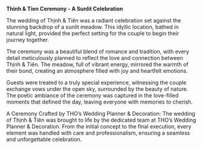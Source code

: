 **Thinh &amp; Tien Ceremony - A Sunlit Celebration**

The wedding of Thịnh & Tiên was a radiant celebration set against the stunning backdrop of a sunlit meadow. This idyllic location, bathed in natural light, provided the perfect setting for the couple to begin their journey together.

The ceremony was a beautiful blend of romance and tradition, with every detail meticulously planned to reflect the love and connection between Thịnh & Tiên. The meadow, full of vibrant energy, mirrored the warmth of their bond, creating an atmosphere filled with joy and heartfelt emotions.

Guests were treated to a truly special experience, witnessing the couple exchange vows under the open sky, surrounded by the beauty of nature. The poetic ambiance of the ceremony was captured in the love-filled moments that defined the day, leaving everyone with memories to cherish.

A Ceremony Crafted by THO’s Wedding Planner & Decoration:
The wedding of Thịnh & Tiên was brought to life by the dedicated team at THO’s Wedding Planner & Decoration. From the initial concept to the final execution, every element was handled with care and professionalism, ensuring a seamless and unforgettable celebration.

